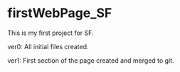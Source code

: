 # firstWebPage_SF

This is my first project for SF.

ver0: All initial files created.

ver1: First section of the page created and merged to git.


